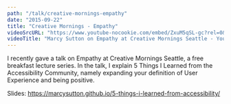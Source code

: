 ```yaml
---
path: "/talk/creative-mornings-empathy"
date: "2015-09-22"
title: "Creative Mornings - Empathy"
videoSrcURL: "https://www.youtube-nocookie.com/embed/ZxuM5qSL-gc?rel=0&amp;showinfo=0"
videoTitle: "Marcy Sutton on Empathy at Creative Mornings Seattle - YouTube"
---
```


I recently gave a talk on Empathy at Creative Mornings Seattle, a free breakfast lecture series. In the talk, I explain 5 Things I Learned from the Accessibility Community, namely expanding your definition of User Experience and being positive.

Slides: <a href="https://marcysutton.github.io/5-things-i-learned-from-accessibility/#/">https://marcysutton.github.io/5-things-i-learned-from-accessibility/</a>
